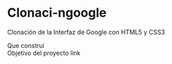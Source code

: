 # Clonaci-ngoogle
Clonación de la Interfaz de Google con HTML5 y CSS3

Que construí  
Objetivo del proyecto 
link

